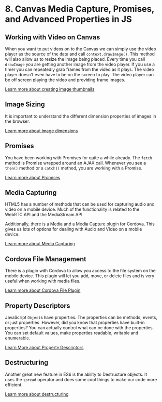 # 8. Canvas Media Capture, Promises, and Advanced Properties in JS

## Working with Video on Canvas

When you want to put videos on to the Canvas we can simply use the video player as the source of the data and call `context.drawImage()`. This method will also allow us to resize the image being placed. Every time you call `drawImage` you are getting another image from the video player. If you use a timer you can repeatedly grab frames from the video as it plays. The video player doesn't even have to be on the screen to play. The video player can be off screen playing the video and providing frame images.

[Learn more about creating image thumbnails](./canvas-thumbnails.md)

## Image Sizing

It is important to understand the different dimension properties of images in the browser.

[Learn more about image dimensions](./sizing-notes.md)

## Promises

You have been working with Promises for quite a while already. The `fetch` method is Promise wrapped around an AJAX call. Whenever you see a `then()` method or a `catch()` method, you are working with a Promise.

[Learn more about Promises](./promises.md)

## Media Capturing

HTML5 has a number of methods that can be used for capturing audio and video on a mobile device. Much of the functionality is related to the WebRTC API and the MediaStream API.

Additionally, there is a Media and a Media Capture plugin for Cordova. This gives us lots of options for dealing with Audio and Video on a mobile device.

[Learn more about Media Capturing](./media-capture.md)

## Cordova File Management

There is a plugin with Cordova to allow you access to the file system on the mobile device. This plugin will let you add, move, or delete files and is very useful when working with media files.

[Learn more about Cordova File Plugin](./cordova-files.md)

## Property Descriptors

JavaScript `Object`s have properties. The properties can be methods, events, or just properties. However, did you know that properties have built-in properties?  You can actually control what can be done with the properties. You can set default values, make properties readable, writable and enumerable.

[Learn More about Property Descriptors](./property-descriptors.md)

## Destructuring

Another great new feature in ES6 is the ability to Destructure objects. It uses the `spread` operator and does some cool things to make our code more efficient.

[Learn more about destructuring](./destructuring.md)

